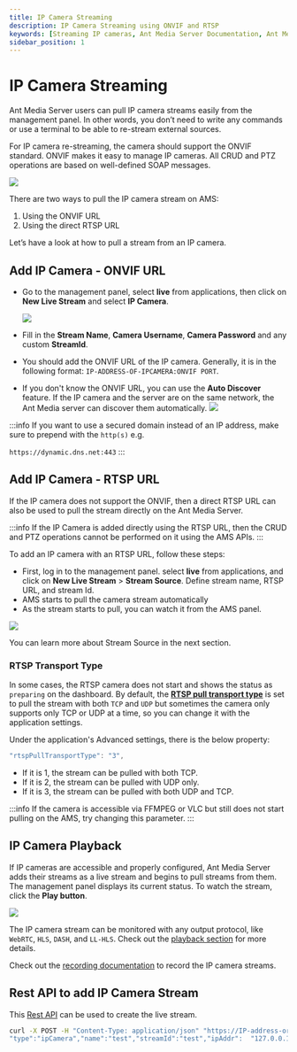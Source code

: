```yaml
---
title: IP Camera Streaming
description: IP Camera Streaming using ONVIF and RTSP
keywords: [Streaming IP cameras, Ant Media Server Documentation, Ant Media Server Tutorials]
sidebar_position: 1
---
```


# IP Camera Streaming

Ant Media Server users can pull IP camera streams easily from the management panel. In other words, you don’t need to write any commands or use a terminal to be able to re-stream external sources.

For IP camera re-streaming, the camera should support the ONVIF standard. ONVIF makes it easy to manage IP cameras. All CRUD and PTZ operations are based on well-defined SOAP messages.

![](@site/static/img/onvif_conformance.gif)

There are two ways to pull the IP camera stream on AMS:

1. Using the ONVIF URL
2. Using the direct RTSP URL

Let’s have a look at how to pull a stream from an IP camera.

## Add IP Camera - ONVIF URL

- Go to the management panel, select **live** from applications, then click on **New Live Stream** and select **IP Camera**.  

    ![](@site/static/img/re-stream-add-ip-camera-1.png)

- Fill in the **Stream Name**, **Camera Username**, **Camera Password** and any custom **StreamId**. 

- You should add the ONVIF URL of the IP camera. Generally, it is in the following format: ```IP-ADDRESS-OF-IPCAMERA:ONVIF PORT```. 

- If you don't know the ONVIF URL, you can use the **Auto Discover** feature. If the IP camera and the server are on the same network, the Ant Media server can discover them automatically.
    ![](@site/static/img/publish-live-stream/IP-Camera-and-External-Sources/IP-Camera-Add.png)

:::info
If you want to use a secured domain instead of an IP address, make sure to prepend with the `http(s)` e.g.

`https://dynamic.dns.net:443`
:::

## Add IP Camera - RTSP URL 

If the IP camera does not support the ONVIF, then a direct RTSP URL can also be used to pull the stream directly on the Ant Media Server.

:::info
If the IP Camera is added directly using the RTSP URL, then the CRUD and PTZ operations cannot be performed on it using the AMS APIs.
:::

To add an IP camera with an RTSP URL, follow these steps:

*   First, log in to the management panel. select **live** from applications, and click on 
**New Live Stream** > **Stream Source**. Define stream name, RTSP URL, and stream Id.
*   AMS starts to pull the camera stream automatically
*   As the stream starts to pull, you can watch it from the AMS panel.

![](@site/static/img/publish-live-stream/IP-Camera-and-External-Sources/Stream-Source.png)

You can learn more about Stream Source in the next section.

### RTSP Transport Type

In some cases, the RTSP camera does not start and shows the status as `preparing` on the dashboard. By default, the [**RTSP pull transport type**](https://antmedia.io/javadoc/io/antmedia/AppSettings.html#rtspPullTransportType) is set to pull the stream with both `TCP` and ⁣`UDP` but sometimes the camera only supports only TCP or UDP at a time, so you can change it with the application settings.

Under the application's Advanced settings, there is the below property:

```js
"rtspPullTransportType": "3",
```

- If it is 1, the stream can be pulled with both TCP.
- If it is 2, the stream can be pulled with UDP only.
- If it is 3, the stream can be pulled with both UDP and TCP.

:::info
If the camera is accessible via FFMPEG or VLC but still does not start pulling on the AMS, try changing this parameter.
:::

## IP Camera Playback

If IP cameras are accessible and properly configured, Ant Media Server adds their streams as a live stream and begins to pull streams from them. The management panel displays its current status. To watch the stream, click the **Play button**.

![](@site/static/img/publish-live-stream/IP-Camera-and-External-Sources/IP-Camera-Play.png)

The IP camera stream can be monitored with any output protocol, like `WebRTC`, `HLS`⁣, ⁣`DASH`, and `LL-HLS`. Check out the [playback section](https://antmedia.io/docs/category/playing-live-streams/) for more details.

Check out the [recording documentation](https://antmedia.io/docs/category/recording-live-streams/) to record the IP camera streams. 

## Rest API to add IP Camera Stream

This [Rest API](https://antmedia.io/rest/#/default/createBroadcast) can be used to create the live stream.

```bash
curl -X POST -H "Content-Type: application/json" "https://IP-address-or-domain:5443/App-Name/rest/v2/broadcasts/create?autoStart=false" -d '{
"type":"ipCamera","name":"test","streamId":"test","ipAddr":  "127.0.0.1:8080","username": "camera-username","password":"camera-password"}'
```
